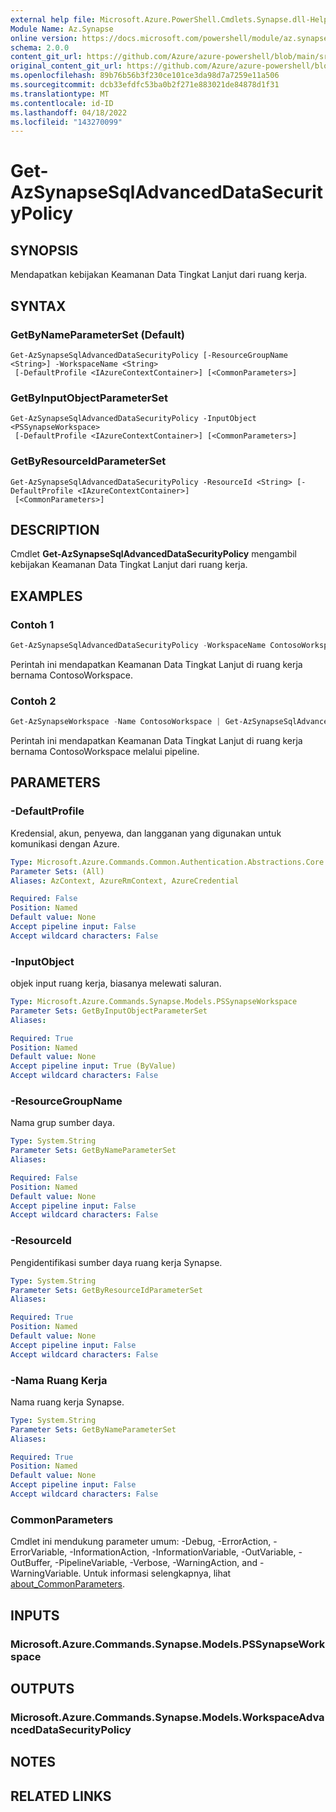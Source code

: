 ```yaml
---
external help file: Microsoft.Azure.PowerShell.Cmdlets.Synapse.dll-Help.xml
Module Name: Az.Synapse
online version: https://docs.microsoft.com/powershell/module/az.synapse/get-azsynapsesqladvanceddatasecuritypolicy
schema: 2.0.0
content_git_url: https://github.com/Azure/azure-powershell/blob/main/src/Synapse/Synapse/help/Get-AzSynapseSqlAdvancedDataSecurityPolicy.md
original_content_git_url: https://github.com/Azure/azure-powershell/blob/main/src/Synapse/Synapse/help/Get-AzSynapseSqlAdvancedDataSecurityPolicy.md
ms.openlocfilehash: 89b76b56b3f230ce101ce3da98d7a7259e11a506
ms.sourcegitcommit: dcb33efdfc53ba0b2f271e883021de84878d1f31
ms.translationtype: MT
ms.contentlocale: id-ID
ms.lasthandoff: 04/18/2022
ms.locfileid: "143270099"
---
```

# Get-AzSynapseSqlAdvancedDataSecurityPolicy

## SYNOPSIS
Mendapatkan kebijakan Keamanan Data Tingkat Lanjut dari ruang kerja.

## SYNTAX

### GetByNameParameterSet (Default)
```
Get-AzSynapseSqlAdvancedDataSecurityPolicy [-ResourceGroupName <String>] -WorkspaceName <String>
 [-DefaultProfile <IAzureContextContainer>] [<CommonParameters>]
```

### GetByInputObjectParameterSet
```
Get-AzSynapseSqlAdvancedDataSecurityPolicy -InputObject <PSSynapseWorkspace>
 [-DefaultProfile <IAzureContextContainer>] [<CommonParameters>]
```

### GetByResourceIdParameterSet
```
Get-AzSynapseSqlAdvancedDataSecurityPolicy -ResourceId <String> [-DefaultProfile <IAzureContextContainer>]
 [<CommonParameters>]
```

## DESCRIPTION
Cmdlet **Get-AzSynapseSqlAdvancedDataSecurityPolicy** mengambil kebijakan Keamanan Data Tingkat Lanjut dari ruang kerja.

## EXAMPLES

### Contoh 1
```powershell
Get-AzSynapseSqlAdvancedDataSecurityPolicy -WorkspaceName ContosoWorkspace
```

Perintah ini mendapatkan Keamanan Data Tingkat Lanjut di ruang kerja bernama ContosoWorkspace.

### Contoh 2
```powershell
Get-AzSynapseWorkspace -Name ContosoWorkspace | Get-AzSynapseSqlAdvancedDataSecurityPolicy
```

Perintah ini mendapatkan Keamanan Data Tingkat Lanjut di ruang kerja bernama ContosoWorkspace melalui pipeline.

## PARAMETERS

### -DefaultProfile
Kredensial, akun, penyewa, dan langganan yang digunakan untuk komunikasi dengan Azure.

```yaml
Type: Microsoft.Azure.Commands.Common.Authentication.Abstractions.Core.IAzureContextContainer
Parameter Sets: (All)
Aliases: AzContext, AzureRmContext, AzureCredential

Required: False
Position: Named
Default value: None
Accept pipeline input: False
Accept wildcard characters: False
```

### -InputObject
objek input ruang kerja, biasanya melewati saluran.

```yaml
Type: Microsoft.Azure.Commands.Synapse.Models.PSSynapseWorkspace
Parameter Sets: GetByInputObjectParameterSet
Aliases:

Required: True
Position: Named
Default value: None
Accept pipeline input: True (ByValue)
Accept wildcard characters: False
```

### -ResourceGroupName
Nama grup sumber daya.

```yaml
Type: System.String
Parameter Sets: GetByNameParameterSet
Aliases:

Required: False
Position: Named
Default value: None
Accept pipeline input: False
Accept wildcard characters: False
```

### -ResourceId
Pengidentifikasi sumber daya ruang kerja Synapse.

```yaml
Type: System.String
Parameter Sets: GetByResourceIdParameterSet
Aliases:

Required: True
Position: Named
Default value: None
Accept pipeline input: False
Accept wildcard characters: False
```

### -Nama Ruang Kerja
Nama ruang kerja Synapse.

```yaml
Type: System.String
Parameter Sets: GetByNameParameterSet
Aliases:

Required: True
Position: Named
Default value: None
Accept pipeline input: False
Accept wildcard characters: False
```

### CommonParameters
Cmdlet ini mendukung parameter umum: -Debug, -ErrorAction, -ErrorVariable, -InformationAction, -InformationVariable, -OutVariable, -OutBuffer, -PipelineVariable, -Verbose, -WarningAction, and -WarningVariable. Untuk informasi selengkapnya, lihat [about_CommonParameters](http://go.microsoft.com/fwlink/?LinkID=113216).

## INPUTS

### Microsoft.Azure.Commands.Synapse.Models.PSSynapseWorkspace

## OUTPUTS

### Microsoft.Azure.Commands.Synapse.Models.WorkspaceAdvancedDataSecurityPolicy

## NOTES

## RELATED LINKS
